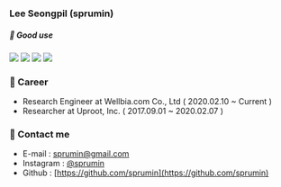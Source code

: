 ### Lee Seongpil (sprumin)

##### :running: Good use 
<p>
  <img src="https://img.shields.io/badge/Python-3776AB?style=flat-square&logo=Python&logoColor=white"/>
  <img src="https://img.shields.io/badge/Django-092E20?style=flat-square&logo=Django&logoColor=white"/>
  <img src="https://img.shields.io/badge/AWS-232F3E?style=flat-square&logo=Amazon AWS&logoColor=white"/>
  <img src="https://img.shields.io/badge/JavaScript-F7DF1E?style=flat-square&logo=JavaScript&logoColor=white"/>
  
</p>

### :office: Career

* Research Engineer at Wellbia.com Co., Ltd ( 2020.02.10 ~ Current )
* Researcher at Uproot, Inc. ( 2017.09.01 ~ 2020.02.07 )

### :love_letter: Contact me

* E-mail : [sprumin@gmail.com](mailto:sprumin@gmail.com)
* Instagram : [@sprumin](https://www.instagram.com/sprumin)
* Github : [https://github.com/sprumin](https://github.com/sprumin)


